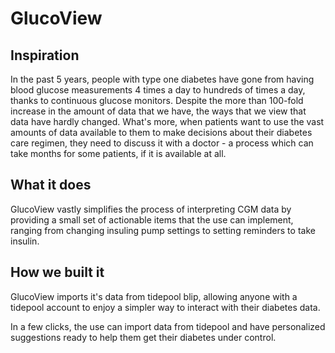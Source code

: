 # GlucoView

## Inspiration

In the past 5 years, people with type one diabetes have gone from having blood glucose measurements 4 times a day to hundreds of times a day, thanks to continuous glucose monitors. Despite the more than 100-fold increase in the amount of data that we have, the ways that we view that data have hardly changed. What's more, when patients want to use the vast amounts of data available to them to make decisions about their diabetes care regimen, they need to discuss it with a doctor - a process which can take months for some patients, if it is available at all.

## What it does

GlucoView vastly simplifies the process of interpreting CGM data by providing a small set of actionable items that the use can implement, ranging from changing insuling pump settings to setting reminders to take insulin.

## How we built it

GlucoView imports it's data from tidepool blip, allowing anyone with a tidepool account to enjoy a simpler way to interact with their diabetes data.

In a few clicks, the use can import data from tidepool and have personalized suggestions ready to help them get their diabetes under control.
